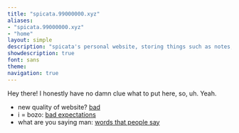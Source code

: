 ```yaml
---
title: "spicata.99000000.xyz"
aliases:
- "spicata.99000000.xyz"
- "home"
layout: simple
description: "spicata's personal website, storing things such as notes, rants, opinion articles, a little comic strip, and more."
showdescription: true
font: sans
theme: 
navigation: true
---
```


Hey there! I honestly have no damn clue what to put here, so, uh. Yeah. 

- new quality of website? [bad](bad)
- i = bozo: [bad expectations](badexpectations)
- what are you saying man: [words that people say](wordspplsay)
